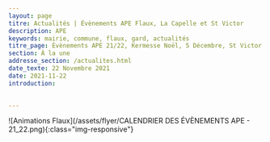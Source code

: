 ```yaml
---
layout: page
titre: Actualités | Évènements APE Flaux, La Capelle et St Victor
description: APE
keywords: mairie, commune, flaux, gard, actualités
titre_page: Évènements APE 21/22, Kermesse Noël, 5 Décembre, St Victor des Oules!
section: À la une
addresse_section: /actualites.html
date_texte: 22 Novembre 2021
date: 2021-11-22
introduction: 

  
---
```



![Animations Flaux](/assets/flyer/CALENDRIER DES ÉVÈNEMENTS APE - 21_22.png){:class="img-responsive"}
